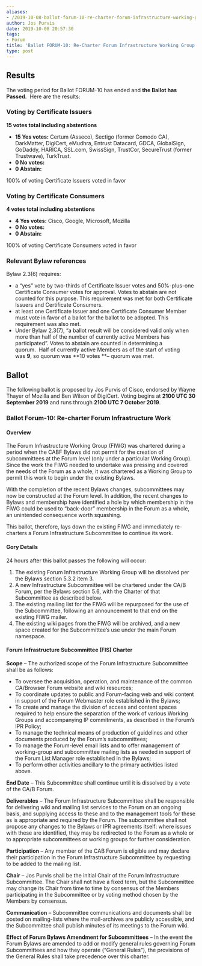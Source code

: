 ```yaml
---
aliases:
- /2019-10-08-ballot-forum-10-re-charter-forum-infrastructure-working-group/
author: Jos Purvis
date: 2019-10-08 20:57:30
tags:
- Forum
title: 'Ballot FORUM-10: Re-Charter Forum Infrastructure Working Group'
type: post
---
```


## Results 

The voting period for Ballot FORUM-10 has ended and **the Ballot has Passed.**  Here are the results:

### Voting by Certificate Issuers 

**15 votes total including abstentions**

- **15 Yes votes:** Certum (Asseco), Sectigo (former Comodo CA), DarkMatter, DigiCert, eMudhra, Entrust Datacard, GDCA, GlobalSign, GoDaddy, HARICA, SSL.com, SwissSign, TrustCor, SecureTrust (former Trustwave), TurkTrust.
- **0 No votes:**
- **0 Abstain:**

100% of voting Certificate Issuers voted in favor

### Voting by Certificate Consumers 

**4 votes total including abstentions**

- **4 Yes votes:** Cisco, Google, Microsoft, Mozilla
- **0 No votes:**
- **0 Abstain:**

100% of voting Certificate Consumers voted in favor

### Relevant Bylaw references



Bylaw 2.3(6) requires:

- a “yes” vote by two-thirds of Certificate Issuer votes and 50%-plus-one Certificate Consumer votes for approval. Votes to abstain are not counted for this purpose. This requirement was met for both Certificate Issuers and Certificate Consumers.
- at least one Certificate Issuer and one Certificate Consumer Member must vote in favor of a ballot for the ballot to be adopted. This requirement was also met.
- Under Bylaw 2.3(7), “a ballot result will be considered valid only when more than half of the number of currently active Members has participated”. Votes to abstain are counted in determining a quorum.  Half of currently active Members as of the start of voting was **9**, so quorum was **10 votes **– quorum was met.

## Ballot 

The following ballot is proposed by Jos Purvis of Cisco, endorsed by Wayne Thayer of Mozilla and Ben Wilson of DigiCert. Voting begins at **2100 UTC 30 September 2019** and runs through **2100 UTC 7 October 2019**.

### Ballot Forum-10: Re-charter Forum Infrastructure Work 

#### Overview 

The Forum Infrastructure Working Group (FIWG) was chartered during a period when the CABF Bylaws did not permit for the creation of subcommittees at the Forum level (only under a particular Working Group). Since the work the FIWG needed to undertake was pressing and covered the needs of the Forum as a whole, it was chartered as a Working Group to permit this work to begin under the existing Bylaws.

With the completion of the recent Bylaws changes, subcommittees may now be constructed at the Forum level. In addition, the recent changes to Bylaws and membership have identified a hole by which membership in the FIWG could be used to “back-door” membership in the Forum as a whole, an unintended consequence worth squashing.

This ballot, therefore, lays down the existing FIWG and immediately re-charters a Forum Infrastructure Subcommittee to continue its work.

#### Gory Details 

24 hours after this ballot passes the following will occur:

1. The existing Forum Infrastructure Working Group will be dissolved per the Bylaws section 5.3.2 item 3.
1. A new Infrastructure Subcommittee will be chartered under the CA/B Forum, per the Bylaws section 5.6, with the Charter of that Subcommittee as described below.
1. The existing mailing list for the FIWG will be repurposed for the use of the Subcommittee, following an announcement to that end on the existing FIWG mailer.
1. The existing wiki pages from the FIWG will be archived, and a new space created for the Subcommittee’s use under the main Forum namespace.

#### Forum Infrastructure Subcommittee (FIS) Charter 

**Scope** – The authorized scope of the Forum Infrastructure Subcommittee shall be as follows:

- To oversee the acquisition, operation, and maintenance of the common CA/Browser Forum website and wiki resources;
- To coordinate updates to public and Forum-facing web and wiki content in support of the Forum Webmaster role established in the Bylaws;
- To create and manage the division of access and content spaces required to help ensure the separation of the work of various Working Groups and accompanying IP commitments, as described in the Forum’s IPR Policy;
- To manage the technical means of production of guidelines and other documents produced by the Forum’s subcommittees;
- To manage the Forum-level email lists and to offer management of working-group and subcommittee mailing lists as needed in support of the Forum List Manager role established in the Bylaws;
- To perform other activities ancillary to the primary activities listed above.

**End Date** – This Subcommittee shall continue until it is dissolved by a vote of the CA/B Forum.

**Deliverables** – The Forum Infrastructure Subcommittee shall be responsible for delivering wiki and mailing list services to the Forum on an ongoing basis, and supplying access to these and to the management tools for these as is appropriate and required by the Forum. The subcommittee shall not propose any changes to the Bylaws or IPR agreements itself: where issues with these are identified, they may be redirected to the Forum as a whole or to appropriate subcommittees or working groups for further consideration.

**Participation** – Any member of the CAB Forum is eligible and may declare their participation in the Forum Infrastructure Subcommittee by requesting to be added to the mailing list.

**Chair** – Jos Purvis shall be the initial Chair of the Forum Infrastructure Subcommittee. The Chair shall not have a fixed term, but the Subcommittee may change its Chair from time to time by consensus of the Members participating in the Subcommittee or by voting method chosen by the Members by consensus.

**Communication** – Subcommittee communications and documents shall be posted on mailing-lists where the mail-archives are publicly accessible, and the Subcommittee shall publish minutes of its meetings to the Forum wiki.

**Effect of Forum Bylaws Amendment for Subcommittees** – In the event the Forum Bylaws are amended to add or modify general rules governing Forum Subcommittees and how they operate (“General Rules”), the provisions of the General Rules shall take precedence over this charter.